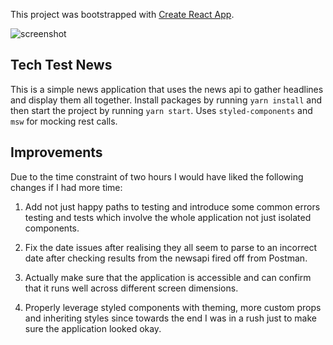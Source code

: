 This project was bootstrapped with [Create React App](https://github.com/facebook/create-react-app).

![screenshot](https://git-repo-img.s3.eu-west-2.amazonaws.com/tech-test-news.png)

## Tech Test News

This is a simple news application that uses the news api to gather headlines and display them all together. Install packages by running `yarn install` and then start the project by running `yarn start`.
Uses `styled-components` and `msw` for mocking rest calls.

## Improvements

Due to the time constraint of two hours I would have liked the following changes if I had more time:

1. Add not just happy paths to testing and introduce some common errors testing and tests which involve the whole application not just isolated components.

2. Fix the date issues after realising they all seem to parse to an incorrect date after checking results from the newsapi fired off from Postman.

3. Actually make sure that the application is accessible and can confirm that it runs well across different screen dimensions.

4. Properly leverage styled components with theming, more custom props and inheriting styles since towards the end I was in a rush just to make sure the application looked okay.
